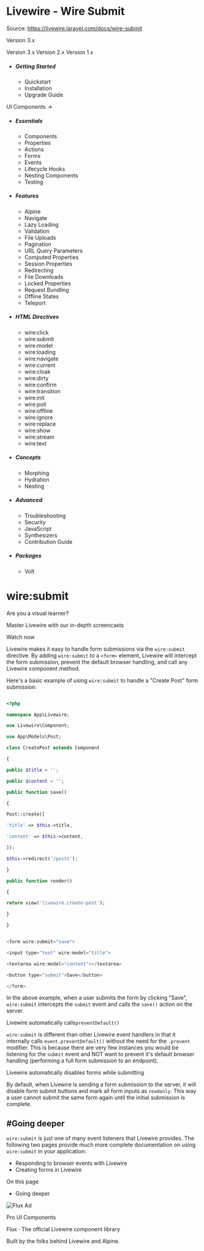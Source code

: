 # Livewire - Wire Submit

Source: https://livewire.laravel.com/docs/wire-submit

Version 3.x

Version 3.x
Version 2.x
Version 1.x

* ##### Getting Started

  + Quickstart
  + Installation
  + Upgrade Guide

UI Components →

* ##### Essentials

  + Components
  + Properties
  + Actions
  + Forms
  + Events
  + Lifecycle Hooks
  + Nesting Components
  + Testing
* ##### Features

  + Alpine
  + Navigate
  + Lazy Loading
  + Validation
  + File Uploads
  + Pagination
  + URL Query Parameters
  + Computed Properties
  + Session Properties
  + Redirecting
  + File Downloads
  + Locked Properties
  + Request Bundling
  + Offline States
  + Teleport
* ##### HTML Directives

  + wire:click
  + wire:submit
  + wire:model
  + wire:loading
  + wire:navigate
  + wire:current
  + wire:cloak
  + wire:dirty
  + wire:confirm
  + wire:transition
  + wire:init
  + wire:poll
  + wire:offline
  + wire:ignore
  + wire:replace
  + wire:show
  + wire:stream
  + wire:text
* ##### Concepts

  + Morphing
  + Hydration
  + Nesting
* ##### Advanced

  + Troubleshooting
  + Security
  + JavaScript
  + Synthesizers
  + Contribution Guide
* ##### Packages

  + Volt

wire:submit
===========

Are you a visual learner?

Master Livewire with our in-depth screencasts

Watch now

Livewire makes it easy to handle form submissions via the `wire:submit` directive. By adding `wire:submit` to a `<form>` element, Livewire will intercept the form submission, prevent the default browser handling, and call any Livewire component method.

Here's a basic example of using `wire:submit` to handle a "Create Post" form submission:

```php

<?php

namespace App\Livewire;

use Livewire\Component;

use App\Models\Post;

class CreatePost extends Component

{

public $title = '';

public $content = '';

public function save()

{

Post::create([

'title' => $this->title,

'content' => $this->content,

]);

$this->redirect('/posts');

}

public function render()

{

return view('livewire.create-post');

}

}

```
```php

<form wire:submit="save">

<input type="text" wire:model="title">

<textarea wire:model="content"></textarea>

<button type="submit">Save</button>

</form>

```
In the above example, when a user submits the form by clicking "Save", `wire:submit` intercepts the `submit` event and calls the `save()` action on the server.

Livewire automatically calls`preventDefault()`

`wire:submit` is different than other Livewire event handlers in that it internally calls `event.preventDefault()` without the need for the `.prevent` modifier. This is because there are very few instances you would be listening for the `submit` event and NOT want to prevent it's default browser handling (performing a full form submission to an endpoint).

Livewire automatically disables forms while submitting

By default, when Livewire is sending a form submission to the server, it will disable form submit buttons and mark all form inputs as `readonly`. This way a user cannot submit the same form again until the initial submission is complete.

#Going deeper
-------------

`wire:submit` is just one of many event listeners that Livewire provides. The following two pages provide much more complete documentation on using `wire:submit` in your application:

* Responding to browser events with Livewire
* Creating forms in Livewire

On this page

* Going deeper

![Flux Ad](/images/flux_ad.jpg)

Pro UI Components

Flux · The official Livewire component library

Built by the folks behind Livewire and Alpine.